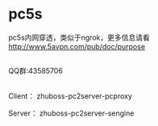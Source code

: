 # pc5s
pc5s内网穿透，类似于ngrok，更多信息请看 http://www.5avpn.com/pub/doc/purpose

##
QQ群:43585706

##
Client： zhuboss-pc2server-pcproxy

Server： zhuboss-pc2server-sengine